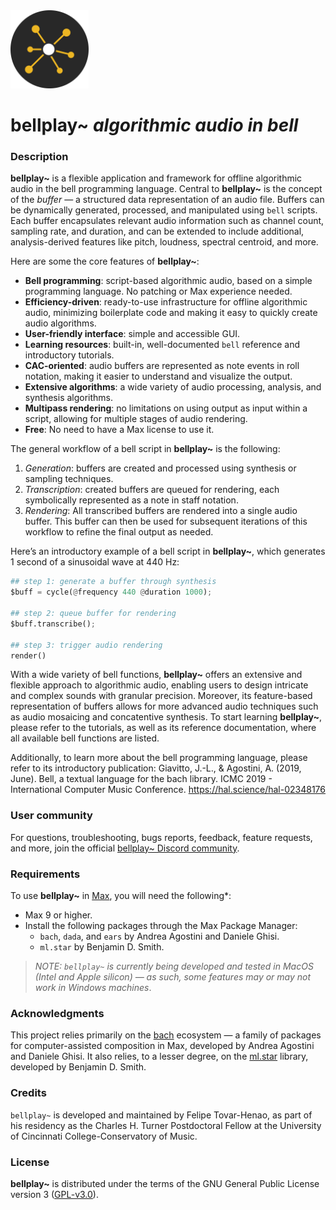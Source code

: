 <img src="media/logo.png" alt="bellplay logo" width="125"/>

# **bellplay~** _algorithmic audio in bell_

### Description

**bellplay~** is a flexible application and framework for offline algorithmic audio in the bell programming language. Central to **bellplay~** is the concept of the _buffer_ — a structured data representation of an audio file. Buffers can be dynamically generated, processed, and manipulated using `bell` scripts. Each buffer encapsulates relevant audio information such as channel count, sampling rate, and duration, and can be extended to include additional, analysis-derived features like pitch, loudness, spectral centroid, and more.

Here are some the core features of **bellplay~**:

- **Bell programming**: script-based algorithmic audio, based on a simple programming language. No patching or Max experience needed.
- **Efficiency-driven**: ready-to-use infrastructure for offline algorithmic audio, minimizing boilerplate code and making it easy to quickly create audio algorithms.
- **User-friendly interface**: simple and accessible GUI.
- **Learning resources**: built-in, well-documented `bell` reference and introductory tutorials.
- **CAC-oriented**: audio buffers are represented as note events in roll notation, making it easier to understand and visualize the output.
- **Extensive algorithms**: a wide variety of audio processing, analysis, and synthesis algorithms.
- **Multipass rendering**: no limitations on using output as input within a script, allowing for multiple stages of audio rendering.
- **Free**: No need to have a Max license to use it.

The general workflow of a bell script in **bellplay~** is the following:

1. _Generation_: buffers are created and processed using synthesis or sampling techniques.
2. _Transcription_: created buffers are queued for rendering, each symbolically represented as a note in staff notation.
3. _Rendering_: All transcribed buffers are rendered into a single audio buffer. This buffer can then be used for subsequent iterations of this workflow to refine the final output as needed.

Here’s an introductory example of a bell script in **bellplay~**, which generates 1 second of a sinusoidal wave at 440 Hz:

```py
## step 1: generate a buffer through synthesis
$buff = cycle(@frequency 440 @duration 1000);

## step 2: queue buffer for rendering
$buff.transcribe();

## step 3: trigger audio rendering
render()
```

With a wide variety of bell functions, **bellplay~** offers an extensive and flexible approach to algorithmic audio, enabling users to design intricate and complex sounds with granular precision. Moreover, its feature-based representation of buffers allows for more advanced audio techniques such as audio mosaicing and concatentive synthesis. To start learning **bellplay~**, please refer to the tutorials, as well as its reference documentation, where all available bell functions are listed.

Additionally, to learn more about the bell programming language, please refer to its introductory publication:
Giavitto, J.-L., & Agostini, A. (2019, June). Bell, a textual language for the bach library. ICMC 2019 - International Computer Music Conference. https://hal.science/hal-02348176

### User community

For questions, troubleshooting, bugs reports, feedback, feature requests, and more, join the official [bellplay~ Discord community](https://discord.gg/RKZxTwWvxd).

### Requirements

To use **bellplay~** in [Max](https://cycling74.com/downloads), you will need the following\*:

- Max 9 or higher.
- Install the following packages through the Max Package Manager:
  - `bach`, `dada`, and `ears` by Andrea Agostini and Daniele Ghisi.
  - `ml.star` by Benjamin D. Smith.

> _NOTE: `bellplay~` is currently being developed and tested in MacOS (Intel and Apple silicon) — as such, some features may or may not work in Windows machines_.

### Acknowledgments

This project relies primarily on the [bach](https://bachproject.net) ecosystem — a family of packages for computer-assisted composition in Max, developed by Andrea Agostini and Daniele Ghisi. It also relies, to a lesser degree, on the [ml.star](<[https://](https://www.benjamindaysmith.com/ml-machine-learning-toolkit-in-max)>) library, developed by Benjamin D. Smith.

### Credits

`bellplay~` is developed and maintained by Felipe Tovar-Henao, as part of his residency as the Charles H. Turner Postdoctoral Fellow at the University of Cincinnati College-Conservatory of Music.

### License

**bellplay~** is distributed under the terms of the GNU General Public License version 3 ([GPL-v3.0](https://www.gnu.org/licenses/gpl-3.0.en.html)).
